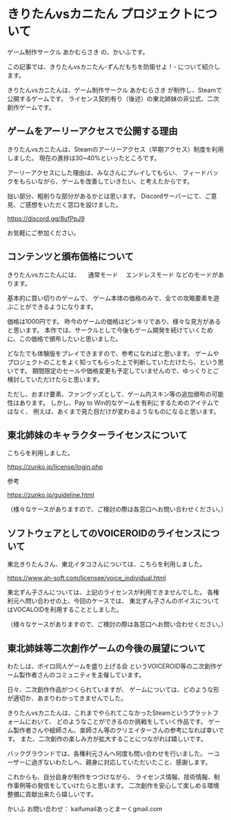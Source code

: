 # きりたんvsカニたん プロジェクトについて
ゲーム制作サークル あかむらさき の、かいふです。

この記事では、きりたんvsカニたん-ずんだもちを防衛せよ！- について紹介します。

きりたんvsカニたんは、ゲーム制作サークル あかむらさき が制作し、Steamで公開するゲームです。
ライセンス契約有り（後述）の東北姉妹の非公式、二次創作ゲームです。


## ゲームをアーリーアクセスで公開する理由
きりたんvsカニたんは、Steamのアーリーアクセス（早期アクセス）制度を利用しました。
現在の進捗は30~40%といったところです。

アーリーアクセスにした理由は、みなさんにプレイしてもらい、
フィードバックをもらいながら、ゲームを改善していきたい、と考えたからです。

拙い部分、粗削りな部分があるかとは思います。
Discordサーバーにて、ご意見、ご感想をいただく窓口を設けました。

https://discord.gg/8ufPpJ9

お気軽にご参加ください。


## コンテンツと頒布価格について
きりたんvsカニたんには、
　通常モード
　エンドレスモード
などのモードがあります。

基本的に買い切りのゲームで、
ゲーム本体の価格のみで、全ての攻略要素を遊ぶことができるようになります。

価格は1000円です。
昨今のゲームの価格はピンキリであり、様々な見方があると思います。
本作では、サークルとして今後もゲーム開発を続けていくために、この価格で頒布したいと思いました。

どなたでも体験版をプレイできますので、参考になればと思います。
ゲームやプロジェクトのことをよく知ってもらった上で判断していただけたら、という思いです。
期間限定のセールや価格変更も予定していませんので、ゆっくりとご検討していただけたらと思います。

ただし、おまけ要素、ファングッズとして、ゲーム内スキン等の追加頒布の可能性はあります。
しかし、Pay to Win的なゲームを有利にするためのアイテムではなく、
例えば、あくまで見た目だけが変わるようなものになると思います。


## 東北姉妹のキャラクターライセンスについて
こちらを利用しました。

https://zunko.jp/license/login.php

参考

https://zunko.jp/guideline.html

（様々なケースがありますので、ご検討の際は各窓口へお問い合わせください。）


## ソフトウェアとしてのVOICEROIDのライセンスについて
東北きりたんさん、東北イタコさんについては、こちらを利用しました。

https://www.ah-soft.com/licensee/voice_individual.html

東北ずん子さんについては、上記のライセンスが利用できませんでした。
各権利元へ問い合わせの上、今回のケースでは、
東北ずん子さんのボイスについてはVOCALOIDを利用することとしました。

（様々なケースがありますので、ご検討の際は各窓口へお問い合わせください。）


## 東北姉妹等二次創作ゲームの今後の展望について
わたしは、ボイロ同人ゲームを盛り上げる会 というVOICEROID等の二次創作ゲーム製作者さんのコミュニティを主催しています。

日々、二次創作作品がつくられていますが、
ゲームについては、どのような形が適切か、あまりわかってきませんでした。

きりたんvsカニたんは、これまでやられてこなかったSteamというプラットフォームにおいて、
どのようなことができるのか挑戦をしていく作品です。
ゲーム製作者さんや絵師さん、楽師さん等のクリエイターさんの参考になれば幸いです。
また、二次創作の楽しみ方が拡大することにつながれば嬉しいです。

バックグラウンドでは、各権利元さんへ何度も問い合わせを行いました。
一ユーザーに過ぎないわたしへ、親身に対応していただいたこと、感謝します。

これからも、自分自身が制作をつづけながら、
ライセンス情報、技術情報、制作事例等の発信をしていけたらと思います。
二次創作を安心して楽しめる環境整備に貢献出来たら嬉しいです。


かいふ
お問い合わせ： kaifumailあっとまーくgmail.com
